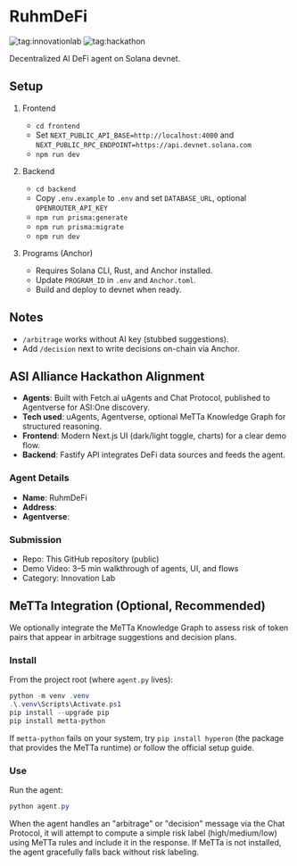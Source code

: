 # RuhmDeFi

![tag:innovationlab](https://img.shields.io/badge/innovationlab-3D8BD3)
![tag:hackathon](https://img.shields.io/badge/hackathon-5F43F1)

Decentralized AI DeFi agent on Solana devnet.

## Setup

1. Frontend
   - `cd frontend`
   - Set `NEXT_PUBLIC_API_BASE=http://localhost:4000` and `NEXT_PUBLIC_RPC_ENDPOINT=https://api.devnet.solana.com`
   - `npm run dev`

2. Backend
   - `cd backend`
   - Copy `.env.example` to `.env` and set `DATABASE_URL`, optional `OPENROUTER_API_KEY`
   - `npm run prisma:generate`
   - `npm run prisma:migrate`
   - `npm run dev`

3. Programs (Anchor)
   - Requires Solana CLI, Rust, and Anchor installed.
   - Update `PROGRAM_ID` in `.env` and `Anchor.toml`.
   - Build and deploy to devnet when ready.

## Notes
- `/arbitrage` works without AI key (stubbed suggestions).
- Add `/decision` next to write decisions on-chain via Anchor.

## ASI Alliance Hackathon Alignment

- **Agents**: Built with Fetch.ai uAgents and Chat Protocol, published to Agentverse for ASI:One discovery.
- **Tech used**: uAgents, Agentverse, optional MeTTa Knowledge Graph for structured reasoning.
- **Frontend**: Modern Next.js UI (dark/light toggle, charts) for a clear demo flow.
- **Backend**: Fastify API integrates DeFi data sources and feeds the agent.

### Agent Details
- **Name**: RuhmDeFi
- **Address**: <to-be-filled-after-publish>
- **Agentverse**: <link-to-agent-on-agentverse>

### Submission
- Repo: This GitHub repository (public)
- Demo Video: 3–5 min walkthrough of agents, UI, and flows
- Category: Innovation Lab

## MeTTa Integration (Optional, Recommended)

We optionally integrate the MeTTa Knowledge Graph to assess risk of token pairs that appear in arbitrage suggestions and decision plans.

### Install

From the project root (where `agent.py` lives):

```powershell
python -m venv .venv
.\.venv\Scripts\Activate.ps1
pip install --upgrade pip
pip install metta-python
```

If `metta-python` fails on your system, try `pip install hyperon` (the package that provides the MeTTa runtime) or follow the official setup guide.

### Use

Run the agent:

```powershell
python agent.py
```

When the agent handles an "arbitrage" or "decision" message via the Chat Protocol, it will attempt to compute a simple risk label (high/medium/low) using MeTTa rules and include it in the response. If MeTTa is not installed, the agent gracefully falls back without risk labeling.